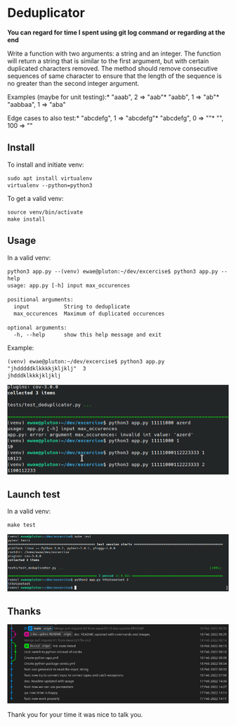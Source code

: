 # Deduplicator

**You can regard for time I spent using __git log__ command or regarding at the end**

Write a function with two arguments: a string and an integer.
The function will return a string that is similar to the first argument, but with certain duplicated characters removed.
The method should remove consecutive sequences of same character to ensure that the length of the sequence is no greater than the second integer argument.

Examples (maybe for unit testing):* "aaab", 2 => "aab"* "aabb", 1 => "ab"* "aabbaa", 1 => "aba"

Edge cases to also test:* "abcdefg", 1 => "abcdefg"* "abcdefg", 0 => ""* "", 100 => ""


## Install

To install and initiate venv:

```
sudo apt install virtualenv
virtualenv --python=python3
```

To get a valid venv:

```
source venv/bin/activate
make install
```

## Usage

In a valid venv:

```
python3 app.py --(venv) ewae@pluton:~/dev/excercise$ python3 app.py --help
usage: app.py [-h] input max_occurences

positional arguments:
  input           String to deduplicate
  max_occurences  Maximum of duplicated occurences

optional arguments:
  -h, --help      show this help message and exit
```

Example:
```
(venv) ewae@pluton:~/dev/excercise$ python3 app.py "jhdddddklkkkkjkljklj"  3
jhdddklkkkjkljklj
```

![Example](doc/images/readme/screenshot.png?raw=true "Launch example")


## Launch test

In a valid venv:

```
make test
```

![Example](doc/images/readme/tests.png?raw=true "Test ran")


## Thanks

![Example](doc/images/readme/gitlog.png?raw=true "Gitlog")

Thank you for your time it was nice to talk you.
